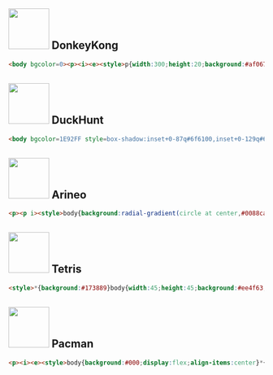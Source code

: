 ## <img height=80 src=https://camo.githubusercontent.com/2b929f5bb3c31840b384c6a73a054cc221392d4bb8d063f69b0b8f6fe1d93a8e/68747470733a2f2f637373626174746c652e6465762f746172676574732f3131382e706e67> DonkeyKong
```html
<body bgcolor=0><p><i><e><style>p{width:300;height:20;background:#af067c;margin:90 auto;border-radius:9q;box-shadow:#af067c+0+100px}e{position:fixed;width:300;height:20;background:#af067c;border-radius:9q;top:140;left:50;transform:rotate(-4deg)}i{position:fixed;width:20;height:50;color:#fff;top:110;left:0;box-shadow:190px 40px,300px -10px,300px 40px,80px 0;z-index:-1}
```

## <img height=80 src=https://cssbattle.dev/targets/121.png> DuckHunt
```html
<body bgcolor=1E92FF style=box-shadow:inset+0-87q#6f6100,inset+0-129q#69d10a;width:9in;height:8cm><p><i><style>*{position:fixed;margin:0}p{width:20;height:80;background:#441A0A;top:100;left:50}i{background:#69d10a;width:40;color:69d10a;height:40;top:80;left:40;border-radius:50%;box-shadow:0-20px,-20px 0px,20px 0,270px 50px,270px 70px}
```

## <img height=80  src=https://cssbattle.dev/targets/117.png> Arineo
```html
<p><p i><style>body{background:radial-gradient(circle at center,#0088ca 11px,#0000 0),linear-gradient(#fff 60px,#0000 0,#0000 240px,#fff 0),linear-gradient(115deg,#fff 185px,#2e2926 0,#2e2926 225px,#0000 0),linear-gradient(-115deg,#fff 185px,#2e2926 0,#2e2926 225px,#fff 0)}p,i{position:fixed;width:142;height:20;background:linear-gradient(45deg,#fff 20px,#0088ca 0);border:solid+8px#fff;top:76;left:114;transform:rotate(45deg);transform-origin:0 0}[i]{border-left:none;width:179;top:168;left:194;transform:rotate(-45deg);background:linear-gradient(-45deg,#fff 20px,#0088ca 0)}
```
## <img src=https://cssbattle.dev/targets/122.png height=80> Tetris
```html
<style>*{background:#173889}body{width:45;height:45;background:#ee4f63;color:ee4f63;position:fixed;left:246;top:-8;box-shadow:-51px 51px,0 51px,-204px 102px#f8da37,-153px 102px#f8da37,-51px 102px,-204px 153px#f8da37,-153px 153px#f8da37,-102px 153px,0 153px#b069f7,-204px 204px,-153px 204px,-102px 204px,-51px 204px#2ce1ea,0 204px#b069f7,51px 204px#b069f7,-204px 255px#f8da37,-153px 255px#2ce1ea,-102px 255px#2ce1ea,-51px 255px#2ce1ea,0 255px#b069f7,51px 255px#2ce1ea
```
## <img src=https://cssbattle.dev/targets/119.png height=80> Pacman
```html
<p><i><e><style>body{background:#000;display:flex;align-items:center}*{position:fixed}p{border:solid 30px#E0E246;border-right-color:#0000;border-radius:50%;left:60;top:110q}e{width:10;height:10;background:#fff;border-radius:50%;left:165;top:145;box-shadow:30px 0#fff, 60px 0#fff}i{width:60;height:60;background:#c74e4e;border-radius:50px 50px 0 0;left:280;top:120}i:after{content:"";width:20;height:20;background:#000;position:absolute;bottom:-12;transform:rotate(45deg);box-shadow:14px -15px#000, 28px -29px#000
```
